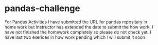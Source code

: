 # pandas-challenge
For Pandas Activities
I have submitted the URL for pandas repositary in home work but Instructor has extended the date to submit the how work. I have not finished the homework completely so please do not check yet. I have last two exerices in how work pending which I will submit it soon